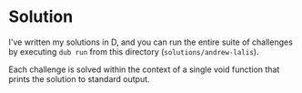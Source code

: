 # Solution

I've written my solutions in D, and you can run the entire suite of challenges by executing `dub run` from this directory (`solutions/andrew-lalis`).

Each challenge is solved within the context of a single void function that prints the solution to standard output.

